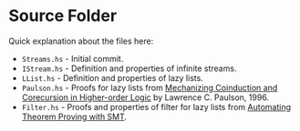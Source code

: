 # Source Folder

Quick explanation about the files here:

- `Streams.hs` - Initial commit.
- `IStream.hs` - Definition and properties of infinite streams.
- `LList.hs` - Definition and properties of lazy lists.
- `Paulson.hs` - Proofs for lazy lists from [Mechanizing Coinduction and Corecursion in Higher-order Logic](https://arxiv.org/pdf/cs/9711105.pdf) by Lawrence C. Paulson, 1996. 
- `Filter.hs`	- Proofs and properties of filter for lazy lists from [Automating Theorem Proving with SMT](https://www.microsoft.com/en-us/research/wp-content/uploads/2016/12/krml234.pdf).
